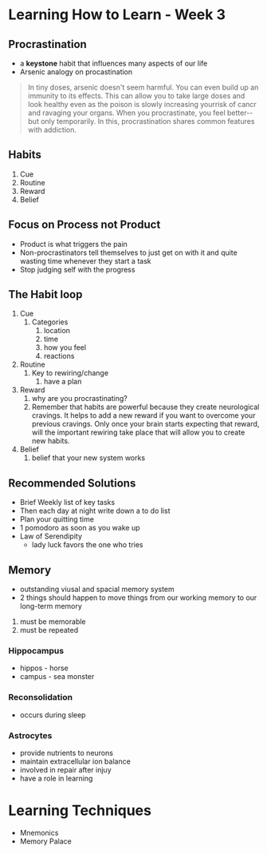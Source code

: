 # Learning How to Learn - Week 3

## Procrastination
- a **keystone** habit that influences many aspects of our life
- Arsenic analogy on procastination  
> In tiny doses, arsenic doesn't seem harmful. You can even build up an immunity to its effects. This can allow you to take large doses and look healthy even as the poison is slowly increasing yourrisk of cancr and ravaging your organs.
> When you procrastinate, you feel better--but only temporarily. In this, procrastination shares common features with addiction.

## Habits
1. Cue
2. Routine
3. Reward
4. Belief
   
## Focus on Process not Product
- Product is what triggers the pain
- Non-procrastinators tell themselves to just get on with it and quite wasting time whenever they start a task
- Stop judging self with the progress

## The Habit loop
1. Cue
   1. Categories
      1. location
      2. time
      3. how you feel
      4. reactions
2. Routine
   1. Key to rewiring/change
      1. have a plan
3. Reward
   1. why are you procrastinating? 
   2. Remember that habits are powerful because they create neurological cravings. It helps to add a new reward if you want to overcome your previous cravings. Only once your brain starts expecting that reward, will the important rewiring take place that will allow you to create new habits.
4. Belief
   1. belief that your new system works


## Recommended Solutions
- Brief Weekly list of key tasks
- Then each day at night write down a to do list
- Plan your quitting time
- 1 pomodoro as soon as you wake up
- Law of Serendipity 
  - lady luck favors the one who tries


## Memory
- outstanding viusal and spacial memory system
- 2 things should happen to move things from our working memory to our long-term memory
1. must be memorable
2. must be repeated

### Hippocampus
- hippos - horse
- campus - sea monster

### Reconsolidation
- occurs during sleep

### Astrocytes
- provide nutrients to neurons
- maintain extracellular ion balance
- involved in repair after injuy
- have a role in learning

# Learning Techniques
- Mnemonics
- Memory Palace
